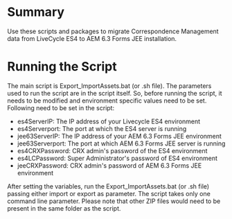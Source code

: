 # Summary

Use these scripts and packages to migrate Correspondence Management data from LiveCycle ES4 to AEM 6.3 Forms JEE installation.

# Running the Script

The main script is Export_ImportAssets.bat (or .sh file). The parameters used to run the script are in the script itself. So, before running the script, it needs to be modified and environment specific values need to be set. Following need to be set in the script:
* es4ServerIP: The IP address of your Livecycle ES4 environment
* es4Serverport: The port at which the ES4 server is running
* jee63ServerIP: The IP address of your AEM 6.3 Forms JEE environment
* jee63Serverport: The port at which AEM 6.3 Forms JEE server is running
* es4CRXPassword: CRX admin's password of the ES4 environment
* es4LCPassword: Super Administrator's password of ES4 environment
* jeeCRXPassword: CRX admin's password of AEM 6.3 Forms JEE environment

After setting the variables, run the Export_ImportAssets.bat (or .sh file) passing either import or export as parameter. The script takes only one command line parameter. Please note that other ZIP files would need to be present in the same folder as the script.

